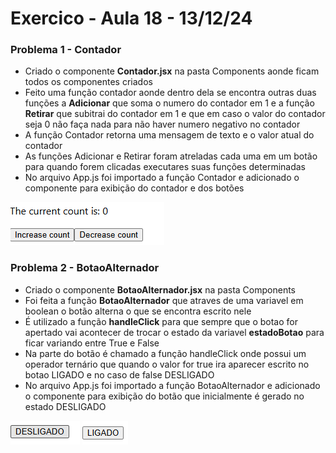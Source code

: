 # Exercico - Aula 18 - 13/12/24

### Problema 1 - Contador

- Criado o componente **Contador.jsx** na pasta Components aonde ficam todos os componentes criados
- Feito uma função contador aonde dentro dela se encontra outras duas funções a **Adicionar** que soma o numero do contador em 1 e a função **Retirar** que subitrai do contador em 1 e que em caso o valor do contador seja 0 não faça nada para não haver numero negativo no contador
- A função Contador retorna uma mensagem de texto e o valor atual do contador
- As funções Adicionar e Retirar foram atreladas cada uma em um botão para quando forem clicadas executares suas funções determinadas
- No arquivo App.js foi importado a função Contador e adicionado o componente para exibição do contador e dos botões

![Contador e Botoes ](src/prints/Contador.png)

### Problema 2 - BotaoAlternador

- Criado o componente **BotaoAlternador.jsx** na pasta Components
- Foi feita a função **BotaoAlternador** que atraves de uma variavel em boolean o botão alterna o que se encontra escrito nele
- É utilizado a função **handleClick** para que sempre que o botao for apertado vai acontecer de trocar o estado da variavel **estadoBotao** para ficar variando entre True e False
- Na parte do botão é chamado a função handleClick onde possui um operador ternário que quando o valor for true ira aparecer escrito no botao LIGADO e no caso de false DESLIGADO
- No arquivo App.js foi importado a função BotaoAlternador e adicionado o componente para exibição do botão que inicialmente é gerado no estado DESLIGADO

![BOTAO DESLIGADO ](src/prints/DESLIGADO.png)
![BOTAO LIGADO](src/prints/LIGADO.png)
